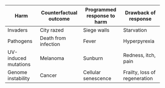 

| **Harm**             | Counterfactual outcome | **Programmed response to harm** | Drawback of response          |
| -------------------- | ---------------------- | ------------------------------- | ----------------------------- |
| Invaders             | City razed             | Siege walls                     | Starvation                    |
| Pathogens            | Death from infection   | Fever                           | Hyperpyrexia                  |
| UV-induced mutations | Melanoma               | Sunburn                         | Redness, itch, pain           |
| Genome instability   | Cancer                 | Cellular senescence             | Frailty, loss of regeneration |
